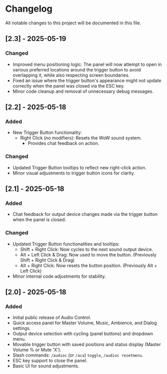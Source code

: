 # Changelog

All notable changes to this project will be documented in this file.

## [2.3] - 2025-05-19 
### Changed
- Improved menu positioning logic: The panel will now attempt to open in various preferred locations around the trigger button to avoid overlapping it, while also respecting screen boundaries.
- Fixed an issue where the trigger button's appearance might not update correctly when the panel was closed via the ESC key.
- Minor code cleanup and removal of unnecessary debug messages.


## [2.2] - 2025-05-18 
### Added
- New Trigger Button functionality:
    - Right Click (no modifiers): Resets the WoW sound system.
        - Provides chat feedback on action.
### Changed
- Updated Trigger Button tooltips to reflect new right-click action.
- Minor visual adjustments to trigger button icons for clarity.

## [2.1] - 2025-05-18 
### Added
- Chat feedback for output device changes made via the trigger button when the panel is closed.

### Changed
- Updated Trigger Button functionalities and tooltips:
    - Shift + Right Click: Now cycles to the next sound output device.
    - Alt + Left Click & Drag: Now used to move the button. (Previously Shift + Right Click & Drag)
    - Alt + Right Click: Now resets the button position. (Previously Alt + Left Click)
- Minor internal code adjustments for stability.

## [2.0] - 2025-05-18 
### Added
- Initial public release of Audio Control.
- Quick access panel for Master Volume, Music, Ambience, and Dialog settings.
- Output device selection with cycling (panel buttons) and dropdown menu.
- Movable trigger button with saved positions and status display (Master Volume % or Mute 'X').
- Slash commands: `/audioc` (or `/aca`) `toggle`, `/audioc resetmenu`.
- ESC key support to close the panel.
- Basic UI for sound adjustments.
